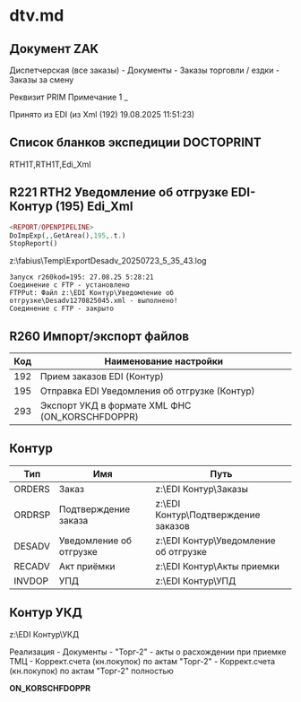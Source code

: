 # dtv.md

## Документ ZAK

Диспетчерская (все заказы) - Документы - Заказы торговли / ездки - Заказы за смену

Реквизит PRIM Примечание 1 _

Принято из EDI (из Xml (192) 19.08.2025 11:51:23)

## Список бланков экспедиции DOCTOPRINT

RTH1T,RTH1T,Edi_Xml

## R221 RTH2 Уведомление об отгрузке EDI-Контур (195) Edi_Xml 

```php
<REPORT/OPENPIPELINE>
DoImpExp(,,GetArea(),195,.t.)
StopReport()
```

z:\fabius\Temp\ExportDesadv_20250723_5_35_43.log

```
Запуск r260kod=195: 27.08.25 5:28:21
Соединение с FTP - установлено
FTPPut: Файл z:\EDI Контур\Уведомление об отгрузке\Desadv1270825045.xml - выполнено!
Соединение с FTP - закрыто
```

## R260 Импорт/экспорт файлов

| Код | Наименование настройки |
| --- | ---------------------- |
| 192 | Прием заказов EDI (Контур) |
| 195 | Отправка EDI Уведомления об отгрузке (Контур) |
| 293 | Экспорт УКД в формате XML ФНС (ON_KORSCHFDOPPR) |

## Контур 

| Тип | Имя | Путь |
| --- | --- | ---------------------- |
| ORDERS | Заказ | z:\EDI Контур\Заказы |
| ORDRSP | Подтверждение заказа | z:\EDI Контур\Подтверждение заказов |
| DESADV | Уведомление об отгрузке | z:\EDI Контур\Уведомление об отгрузке |
| RECADV | Акт приёмки | z:\EDI Контур\Акты приемки  |
| INVDOP | УПД | z:\EDI Контур\УПД |  

## Контур УКД

z:\EDI Контур\УКД

Реализация - Документы - "Торг-2" - акты о расхождении при приемке ТМЦ - Коррект.счета (кн.покупок) по актам "Торг-2" - Коррект.счета (кн.покупок) по актам "Торг-2" полностью

**ON_KORSCHFDOPPR**
